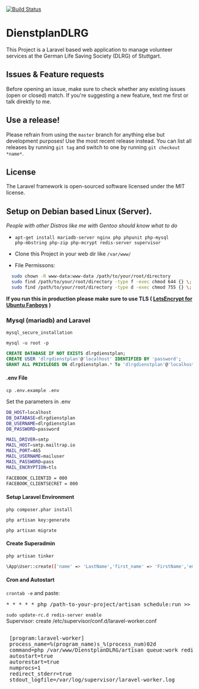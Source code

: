 [![Build Status](https://travis-ci.org/Philhil/DienstplanDLRG.svg?branch=master)](https://travis-ci.org/Philhil/DienstplanDLRG)

# DienstplanDLRG
This Project is a Laravel based web application to manage volunteer services at the German Life Saving Society (DLRG) of Stuttgart.

## Issues & Feature requests

Before opening an issue, make sure to check whether any existing issues
(open or closed) match. If you're suggesting a new feature, text me first or talk direktly to me.

## Use a release!

Please refrain from using the `master` branch for anything else but development purposes!
Use the most recent release instead. You can list all releases by running `git tag`
and switch to one by running `git checkout *name*`.

## License
The Laravel framework is open-sourced software licensed under the MIT license.

## Setup on Debian based Linux (Server).
_People with other Distros like me with Gentoo should know what to do_

* <code>apt-get install mariadb-server nginx php phpunit php-mysql php-mbstring php-zip php-mcrypt redis-server supervisor</code>

* Clone this Project in your web dir like <code>/var/www/</code>

* File Permissons:
```bash
  sudo chown -R www-data:www-data /path/to/your/root/directory
  sudo find /path/to/your/root/directory -type f -exec chmod 644 {} \;  
  sudo find /path/to/your/root/directory -type d -exec chmod 755 {} \;
```

**If you run this in production please make sure to use TLS ( [LetsEncrypt for Ubuntu Fanboys](https://www.digitalocean.com/community/tutorials/how-to-secure-nginx-with-let-s-encrypt-on-ubuntu-16-04) )**

### Mysql (mariadb) and Laravel

 <code>mysql_secure_installation</code>

 <code>mysql -u root -p</code>

```sql
CREATE DATABASE IF NOT EXISTS dlrgdienstplan;
CREATE USER 'dlrgdienstplan'@'localhost' IDENTIFIED BY 'password';
GRANT ALL PRIVILEGES ON dlrgdienstplan.* To 'dlrgdienstplan'@'localhost';
```

#### .env File
<code>cp .env.example .env</code>

Set the parameters in .env
```bash
DB_HOST=localhost
DB_DATABASE=dlrgdienstplan
DB_USERNAME=dlrgdienstplan
DB_PASSWORD=password

MAIL_DRIVER=smtp
MAIL_HOST=smtp.mailtrap.io
MAIL_PORT=465
MAIL_USERNAME=mailuser
MAIL_PASSWORD=pass
MAIL_ENCRYPTION=tls

FACEBOOK_CLIENTID = 000
FACEBOOK_CLIENTSECRET = 000
```


#### Setup Laravel Environment
<code>php composer.phar install</code>

<code>php artisan key:generate</code>

<code>php artisan migrate</code>

#### Create Superadmin
<code>php artisan tinker</code>

```bash
\App\User::create(['name' => 'LastName','first_name' => 'FirstName','email' => 'email@domain.de', 'password' => Hash::make('test'), 'role' => 'admin', 'approved' => '1']);
```

#### Cron and Autostart
<code>crontab -e</code> and paste:
<pre>* * * * * php /path-to-your-project/artisan schedule:run >> /dev/null 2>&1</pre>
		
 <code>sudo update-rc.d redis-server enable</code>		
 Supervisor: create /etc/supervisor/conf.d/laravel-worker.conf		
 <pre>		
 [program:laravel-worker]		
 process_name=%(program_name)s_%(process_num)02d		
 command=php /var/www/DienstplanDLRG/artisan queue:work redis --sleep=3 --tries=3		
 autostart=true		
 autorestart=true		
 numprocs=1		
 redirect_stderr=true		
 stdout_logfile=/var/log/supervisor/laravel-worker.log		
 </pre>
